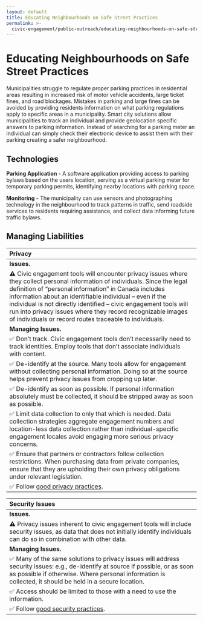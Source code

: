 ```yaml
---
layout: default
title: Educating Neighbourhoods on Safe Street Practices
permalink: >-
  civic-engagement/public-outreach/educating-neighbourhoods-on-safe-street-practices.html
---
```


# Educating Neighbourhoods on Safe Street Practices

Municipalities struggle to regulate proper parking practices in residential areas resulting in increased risk of motor vehicle accidents, large ticket fines, and road blockages. Mistakes in parking and large fines can be avoided by providing residents information on what parking regulations apply to specific areas in a municipality. Smart city solutions allow municipalities to track an individual and provide geolocation specific answers to parking information. Instead of searching for a parking meter an individual can simply check their electronic device to assist them with their parking creating a safer neighbourhood.

## Technologies

**Parking Application** - A software application providing access to parking bylaws based on the users location, serving as a virtual parking meter for temporary parking permits, identifying nearby locations with parking space.

**Monitoring** - The municipality can use sensors and photographing technology in the neighbourhood to track patterns in traffic, send roadside services to residents requiring assistance, and collect data informing future traffic bylaws.

## Managing Liabilities

| Privacy |
| :--- |
| **Issues.** |
| ⚠ Civic engagement tools will encounter privacy issues where they collect personal information of individuals.  Since the legal definition of “personal information” in Canada includes information about an identifiable individual – even if the individual is not directly identified – civic engagement tools will run into privacy issues where they record recognizable images of individuals or record routes traceable to individuals. |
| **Managing Issues.** |
| ✅ Don’t track.  Civic engagement tools don’t necessarily need to track identities.  Employ tools that don’t associate individuals with content. |
| ✅ De-identify at the source. Many tools allow for engagement without collecting personal information. Doing so at the source helps prevent privacy issues from cropping up later. |
| ✅ De-identify as soon as possible.  If personal information absolutely must be collected, it should be stripped away as soon as possible. |
| ✅ Limit data collection to only that which is needed.  Data collection strategies aggregate engagement numbers and location-less data collection rather than individual-specific engagement locales avoid engaging more serious privacy concerns. |
| ✅ Ensure that partners or contractors follow collection restrictions. When purchasing data from private companies, ensure that they are upholding their own privacy obligations under relevant legislation. |
| ✅ Follow [good privacy practices](https://cippic-ca.github.io/SmartCityToolkit/privacy.html). |

| Security Issues |
| :--- |
| **Issues.** |
| ⚠ Privacy issues inherent to civic engagement tools will include security issues, as data that does not initially identify individuals can do so in combination with other data. |
| **Managing Issues.** |
| ✅ Many of the same solutions to privacy issues will address security issues:  e.g., de-identify at source if possible, or as soon as possible if otherwise.  Where personal information is collected, it should be held in a secure location. |
| ✅ Access should be limited to those with a need to use the information. |
| ✅ Follow [good security practices](https://cippic-ca.github.io/SmartCityToolkit/security.html). |



